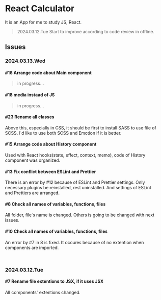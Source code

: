 # React Calculator

It is an App for me to study JS, React.

> 2024.03.12.Tue
> Start to improve according to code review in offline.

## Issues

### 2024.03.13.Wed

#### #16 Arrange code about Main component

> in progress...

#### #18 media instaad of JS

> in progress...

#### #23 Rename all classes

Above this, especially in CSS, it should be first to install SASS to use file of SCSS.
I'd like to use both SCSS and Emotion if it is better.

#### #15 Arrange code about History component

Used with React hooks(state, effect, context, memo),
code of History component was organized.

#### #13 Fix conflict between ESLint and Prettier

There is an error by #12 because of ESLint and Prettier settings.
Only necessary plugins be reinstalled, rest uninstalled.
And settings of ESLint and Prettiers are arranged.

#### #8 Check all names of variables, functions, files

All folder, file's name is changed.
Others is going to be changed with next issues.

#### #10 Check all names of variables, functions, files

An error by #7 in 8 is fixed.
It occures because of no extention when components are imported.

<br>

### 2024.03.12.Tue

#### #7 Rename file extentions to JSX, if it uses JSX

All components' extentions changed.
